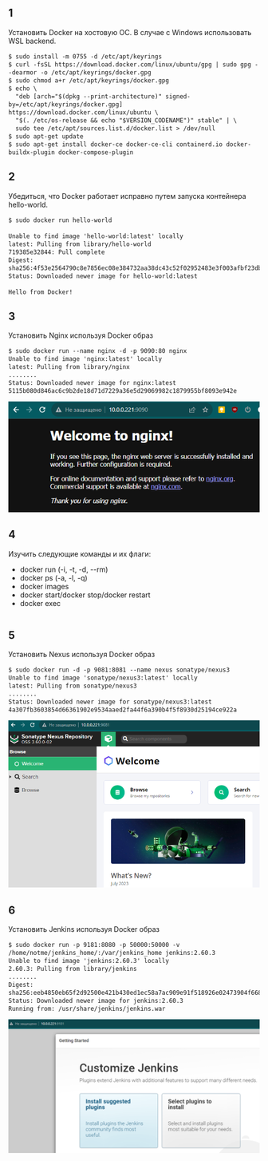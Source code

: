 ## 1

Установить Docker на хостовую ОС. В случае с Windows использовать WSL backend.

```
$ sudo install -m 0755 -d /etc/apt/keyrings
$ curl -fsSL https://download.docker.com/linux/ubuntu/gpg | sudo gpg --dearmor -o /etc/apt/keyrings/docker.gpg
$ sudo chmod a+r /etc/apt/keyrings/docker.gpg
$ echo \
  "deb [arch="$(dpkg --print-architecture)" signed-by=/etc/apt/keyrings/docker.gpg] https://download.docker.com/linux/ubuntu \
  "$(. /etc/os-release && echo "$VERSION_CODENAME")" stable" | \
  sudo tee /etc/apt/sources.list.d/docker.list > /dev/null
$ sudo apt-get update
$ sudo apt-get install docker-ce docker-ce-cli containerd.io docker-buildx-plugin docker-compose-plugin
```


## 2

Убедиться, что Docker работает исправно путем запуска контейнера hello-world.

```
$ sudo docker run hello-world

Unable to find image 'hello-world:latest' locally
latest: Pulling from library/hello-world
719385e32844: Pull complete
Digest: sha256:4f53e2564790c8e7856ec08e384732aa38dc43c52f02952483e3f003afbf23db
Status: Downloaded newer image for hello-world:latest

Hello from Docker!
```


## 3

Установить Nginx используя Docker образ

```
$ sudo docker run --name nginx -d -p 9090:80 nginx
Unable to find image 'nginx:latest' locally
latest: Pulling from library/nginx
........
Status: Downloaded newer image for nginx:latest
5115b080d846ac6c9b2de18d71d7229a36e5d29069982c1879955bf8093e942e
```
![plot](nginx.png)


## 4

Изучить следующие команды и их флаги:
- docker run (-i, -t, -d, --rm)
- docker ps (-a, -l, -q)
- docker images
- docker start/docker stop/docker restart
- docker exec

```
```


## 5

Установить Nexus используя Docker образ

```
$ sudo docker run -d -p 9081:8081 --name nexus sonatype/nexus3
Unable to find image 'sonatype/nexus3:latest' locally
latest: Pulling from sonatype/nexus3
........
Status: Downloaded newer image for sonatype/nexus3:latest
4a307fb3603854d66361902e9534aaed2fa44f6a390b4f5f8930d25194ce922a
```
![plot](nexus.png)


## 6

Установить Jenkins используя Docker образ

```
$ sudo docker run -p 9181:8080 -p 50000:50000 -v /home/notme/jenkins_home/:/var/jenkins_home jenkins:2.60.3
Unable to find image 'jenkins:2.60.3' locally
2.60.3: Pulling from library/jenkins
........
Digest: sha256:eeb4850eb65f2d92500e421b430ed1ec58a7ac909e91f518926e02473904f668
Status: Downloaded newer image for jenkins:2.60.3
Running from: /usr/share/jenkins/jenkins.war
```
![plot](jenkins.png)